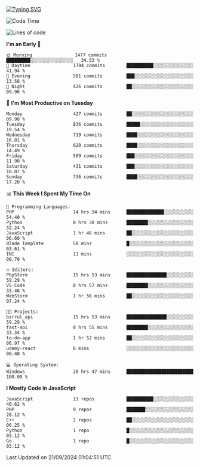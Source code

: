 [![Typing SVG](https://readme-typing-svg.demolab.com?font=Fira+Code&pause=1000&color=F7F7F7&random=false&width=435&lines=Hi+%F0%9F%91%8B%2C+I'm+Rafiu+Sidqi;Junior+Backend+Developer)](https://git.io/typing-svg)
<!--START_SECTION:waka-->
![Code Time](http://img.shields.io/badge/Code%20Time-444%20hrs%2047%20mins-blue)

![Lines of code](https://img.shields.io/badge/From%20Hello%20World%20I%27ve%20Written-1.9%20million%20lines%20of%20code-blue)

**I'm an Early 🐤** 

```text
🌞 Morning                1477 commits        █████████░░░░░░░░░░░░░░░░   34.53 % 
🌆 Daytime                1794 commits        ██████████░░░░░░░░░░░░░░░   41.94 % 
🌃 Evening                581 commits         ███░░░░░░░░░░░░░░░░░░░░░░   13.58 % 
🌙 Night                  426 commits         ██░░░░░░░░░░░░░░░░░░░░░░░   09.96 % 
```
📅 **I'm Most Productive on Tuesday** 

```text
Monday                   427 commits         ██░░░░░░░░░░░░░░░░░░░░░░░   09.98 % 
Tuesday                  836 commits         █████░░░░░░░░░░░░░░░░░░░░   19.54 % 
Wednesday                719 commits         ████░░░░░░░░░░░░░░░░░░░░░   16.81 % 
Thursday                 620 commits         ████░░░░░░░░░░░░░░░░░░░░░   14.49 % 
Friday                   509 commits         ███░░░░░░░░░░░░░░░░░░░░░░   11.90 % 
Saturday                 431 commits         ███░░░░░░░░░░░░░░░░░░░░░░   10.07 % 
Sunday                   736 commits         ████░░░░░░░░░░░░░░░░░░░░░   17.20 % 
```


📊 **This Week I Spent My Time On** 

```text
💬 Programming Languages: 
PHP                      14 hrs 34 mins      ██████████████░░░░░░░░░░░   54.40 % 
Python                   8 hrs 38 mins       ████████░░░░░░░░░░░░░░░░░   32.24 % 
JavaScript               1 hr 46 mins        ██░░░░░░░░░░░░░░░░░░░░░░░   06.60 % 
Blade Template           58 mins             █░░░░░░░░░░░░░░░░░░░░░░░░   03.61 % 
INI                      11 mins             ░░░░░░░░░░░░░░░░░░░░░░░░░   00.70 % 

🔥 Editors: 
PhpStorm                 15 hrs 53 mins      ███████████████░░░░░░░░░░   59.29 % 
VS Code                  8 hrs 57 mins       ████████░░░░░░░░░░░░░░░░░   33.46 % 
WebStorm                 1 hr 56 mins        ██░░░░░░░░░░░░░░░░░░░░░░░   07.24 % 

🐱‍💻 Projects: 
birrul_api               15 hrs 53 mins      ███████████████░░░░░░░░░░   59.29 % 
fast-api                 8 hrs 55 mins       ████████░░░░░░░░░░░░░░░░░   33.34 % 
to-do-app                1 hr 52 mins        ██░░░░░░░░░░░░░░░░░░░░░░░   06.97 % 
udemy-react              6 mins              ░░░░░░░░░░░░░░░░░░░░░░░░░   00.40 % 

💻 Operating System: 
Windows                  26 hrs 47 mins      █████████████████████████   100.00 % 
```

**I Mostly Code in JavaScript** 

```text
JavaScript               13 repos            ██████████░░░░░░░░░░░░░░░   40.62 % 
PHP                      9 repos             ███████░░░░░░░░░░░░░░░░░░   28.12 % 
C++                      2 repos             ██░░░░░░░░░░░░░░░░░░░░░░░   06.25 % 
Python                   1 repo              █░░░░░░░░░░░░░░░░░░░░░░░░   03.12 % 
Go                       1 repo              █░░░░░░░░░░░░░░░░░░░░░░░░   03.12 % 
```




 Last Updated on 21/09/2024 01:04:51 UTC
<!--END_SECTION:waka-->
